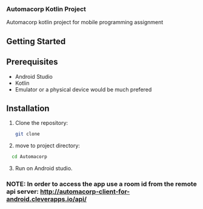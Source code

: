 ### Automacorp Kotlin Project
Automacorp kotlin project for mobile programming assignment
## Getting Started

## Prerequisites
- Android Studio
- Kotlin
- Emulator or a physical device would be much prefered

## Installation
1. Clone the repository:
   ```bash
   git clone 
   ```
2. move to project directory:

 ```bash
   cd Automacorp
   ```
3. Run on Android studio.

### NOTE: In order to access the app use a room id from the remote api server: http://automacorp-client-for-android.cleverapps.io/api/
